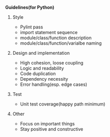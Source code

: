 __Guidelines(for Python)__

1. Style
   * Pylint pass
   * import statement sequence
   * module/class/function description
   * module/class/function/varialbe naming

2. Design and implementation
   * High cohesion, loose coupling
   * Logic and readability
   * Code duplication
   * Dependency necessity
   * Error handling(esp. edge cases)

3. Test
   * Unit test coverage(happy path minimum)

4. Other
   * Focus on important things
   * Stay positive and constructive
